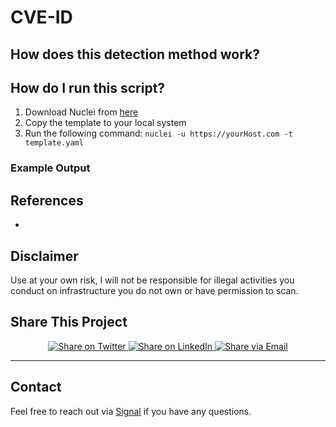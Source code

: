 # CVE-ID

## How does this detection method work?


## How do I run this script?

1. Download Nuclei from [here](https://github.com/projectdiscovery/nuclei)
2. Copy the template to your local system
3. Run the following command: `nuclei -u https://yourHost.com -t template.yaml` 

### Example Output



## References

- 


## Disclaimer

Use at your own risk, I will not be responsible for illegal activities you conduct on infrastructure you do not own or have permission to scan.

## Share This Project

<div align="center">
  <a href="https://twitter.com/intent/tweet?text=Check%20out%20this%20CVE%20detection%20template%20by%20@rxerium!&url=https://github.com/rxerium/poc-template" target="_blank">
    <img src="https://img.shields.io/badge/🐦%20Share%20on-Twitter-lightgrey?style=flat&logo=twitter&logoColor=1DA1F2" alt="Share on Twitter"/>
  </a>
  <a href="https://www.linkedin.com/sharing/share-offsite/?url=https://github.com/rxerium/poc-template" target="_blank">
    <img src="https://img.shields.io/badge/💼%20Share%20on-LinkedIn-lightgrey?style=flat&logo=linkedin&logoColor=0077B5" alt="Share on LinkedIn"/>
  </a>
  <a href="mailto:?subject=CVE%20Detection%20Template&body=Check%20out%20this%20interesting%20CVE%20detection%20template%20by%20rxerium:%20https://github.com/rxerium/poc-template" target="_blank">
    <img src="https://img.shields.io/badge/%20Share%20via-Email-lightgrey?style=flat&logo=gmail&logoColor=D14836" alt="Share via Email"/>
  </a>
</div>

---

## Contact

Feel free to reach out via [Signal](https://signal.me/#eu/0Qd68U1ivXNdWCF4hf70UYFo7tB0w-GQqFpYcyV6-yr4exn2SclB6bFeP7wTAxQw) if you have any questions.